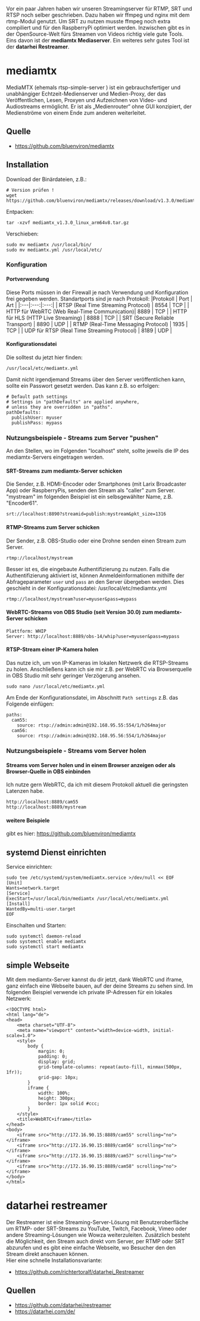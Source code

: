 Vor ein paar Jahren haben wir unseren Streamingserver für RTMP, SRT und RTSP noch selber geschrieben. Dazu haben wir ffmpeg und nginx mit dem rtmp-Modul genutzt. Um SRT zu nutzen musste ffmpeg noch extra compiliert und für den RaspberryPi optimiert werden.  Inzwischen gibt es in der OpenSource-Welt fürs Streamen von Videos richtig viele gute Tools. Eins davon ist der **mediamtx Mediaserver**. Ein weiteres sehr gutes Tool ist der **datarhei Restreamer**.

# mediamtx
MediaMTX (ehemals rtsp-simple-server ) ist ein gebrauchsfertiger und unabhängiger Echtzeit-Medienserver und Medien-Proxy, der das Veröffentlichen, Lesen, Proxyen und Aufzeichnen von Video- und Audiostreams ermöglicht. Er ist als „Medienrouter“ ohne GUI konzipiert, der Medienströme von einem Ende zum anderen weiterleitet. 

## Quelle
- https://github.com/bluenviron/mediamtx

## Installation
Download der Binärdateien, z.B.:
```
# Version prüfen !
wget https://github.com/bluenviron/mediamtx/releases/download/v1.3.0/mediamtx_v1.3.0_linux_arm64v8.tar.gz
```
Entpacken:
```
tar -xzvf mediamtx_v1.3.0_linux_arm64v8.tar.gz
```
Verschieben:
```
sudo mv mediamtx /usr/local/bin/
sudo mv mediamtx.yml /usr/local/etc/
```
### Konfiguration
#### Portverwendung
Diese Ports müssen in der Firewall je nach Verwendung und Konfiguration frei gegeben werden. Standartports sind je nach Protokoll:
|Protokoll                                  | Port | Art   |
|:---|:---:|:---:|
| RTSP (Real Time Streaming Protocol)         | 8554 | TCP   |
| HTTP für WebRTC (Web Real-Time Communication)| 8889 | TCP   |
| HTTP für HLS (HTTP Live Streaming)           | 8888 | TCP   |
| SRT (Secure Reliable Transport)             | 8890 | UDP   |
| RTMP (Real-Time Messaging Protocol)          | 1935 | TCP   |
| UDP für RTSP (Real Time Streaming Protocol) | 8189 | UDP   |
#### Konfigurationsdatei
Die solltest du jetzt hier finden:
```
/usr/local/etc/mediamtx.yml
```
Damit nicht irgendjemand Streams über den Server veröffentlichen kann, sollte ein Passwort gesetzt werden. Das kann z.B. so erfolgen:
```
# Default path settings
# Settings in "pathDefaults" are applied anywhere,
# unless they are overridden in "paths".
pathDefaults:
  publishUser: myuser
  publishPass: mypass
```
### Nutzungsbeispiele - Streams zum Server "pushen"
An den Stellen, wo im Folgenden "localhost" steht, sollte jeweils die IP des mediamtx-Servers eingetragen werden.
#### SRT-Streams zum mediamtx-Server schicken
Die Sender, z.B. HDMI-Encoder oder Smartphones (mit Larix Broadcaster App) oder RaspberryPis, senden den Stream als "caller" zum Server. "mystream" im folgenden Beispiel ist ein selbsgewählter Name, z.B. "Encoder61".
```
srt://localhost:8890?streamid=publish:mystream&pkt_size=1316
```
#### RTMP-Streams zum Server schicken
Der Sender, z.B. OBS-Studio oder eine Drohne senden einen Stream zum Server.
```
rtmp://localhost/mystream
```
Besser ist es, die eingebaute Authentifizierung zu nutzen. Falls die Authentifizierung aktiviert ist, können Anmeldeinformationen mithilfe der Abfrageparameter `user` und `pass` an den Server übergeben werden. Dies geschieht in der Konfigurationsdatei: /usr/local/etc/mediamtx.yml
```
rtmp://localhost/mystream?user=myuser&pass=mypass
```
#### WebRTC-Streams von OBS Studio (seit Version 30.0) zum mediamtx-Server schicken
```
Plattform: WHIP
Server: http://localhost:8889/obs-14/whip?user=myuser&pass=mypass
```
#### RTSP-Stream einer IP-Kamera holen
Das nutze ich, um von IP-Kameras im lokalen Netzwerk die RTSP-Streams zu holen. Anschließens kann ich sie mir z.B. per WebRTC via Browserquelle in OBS Studio mit sehr geringer Verzögerung ansehen.
```
sudo nano /usr/local/etc/mediamtx.yml
```
Am Ende der Konfigurationsdatei, im Abschnitt `Path settings` z.B. das Folgende einfügen:
```
paths:
  cam55:
    source: rtsp://admin:admin@192.168.95.55:554/1/h264major
  cam56:
    source: rtsp://admin:admin@192.168.95.56:554/1/h264major
```
### Nutzungsbeispiele - Streams vom Server holen
#### Streams vom Server holen und in einem Browser anzeigen oder als Browser-Quelle in OBS einbinden
Ich nutze gern WebRTC, da ich mit diesem Protokoll aktuell die geringsten Latenzen habe.
```
http://localhost:8889/cam55
http://localhost:8889/mystream
```
#### weitere Beispiele
gibt es hier: https://github.com/bluenviron/mediamtx

## systemd Dienst einrichten
Service einrichten:
```
sudo tee /etc/systemd/system/mediamtx.service >/dev/null << EOF
[Unit]
Wants=network.target
[Service]
ExecStart=/usr/local/bin/mediamtx /usr/local/etc/mediamtx.yml
[Install]
WantedBy=multi-user.target
EOF
```
Einschalten und Starten:
```
sudo systemctl daemon-reload
sudo systemctl enable mediamtx
sudo systemctl start mediamtx
```
## simple Webseite
Mit dem mediamtx-Server kannst du dir jetzt, dank WebRTC und iframe, ganz einfach eine Webseite bauen, auf der deine Streams zu sehen sind. Im folgenden Beispiel verwende ich private IP-Adressen für ein lokales Netzwerk:  
```
<!DOCTYPE html>
<html lang="de">
<head>
    <meta charset="UTF-8">
    <meta name="viewport" content="width=device-width, initial-scale=1.0">
    <style>
        body {
            margin: 0;
            padding: 0;
            display: grid;
            grid-template-columns: repeat(auto-fill, minmax(500px, 1fr));
            grid-gap: 10px;
        }
        iframe {
            width: 100%;
            height: 300px;
            border: 1px solid #ccc;
        }
    </style>
    <title>WebRTC+iframe</title>
</head>
<body>
    <iframe src="http://172.16.90.15:8889/cam55" scrolling="no"></iframe>
    <iframe src="http://172.16.90.15:8889/cam56" scrolling="no"></iframe>
    <iframe src="http://172.16.90.15:8889/cam57" scrolling="no"></iframe>
    <iframe src="http://172.16.90.15:8889/cam58" scrolling="no"></iframe>
</body>
</html>
```

# datarhei restreamer
Der Restreamer ist eine Streaming-Server-Lösung mit Benutzeroberfläche um RTMP- oder SRT-Streams zu YouTube, Twitch, Facebook, Vimeo oder andere Streaming-Lösungen wie Wowza weiterzuleiten. Zusätzlich besteht die Möglichkeit, den Stream auch direkt vom Server, per RTMP oder SRT abzurufen und es gibt eine einfache Webseite, wo Besucher den den Stream direkt anschauen können.    
Hier eine schnelle Installationsvariante:  
- https://github.com/richtertoralf/datarhei_Restreamer  
  
## Quellen
- https://github.com/datarhei/restreamer
- https://datarhei.com/de/
